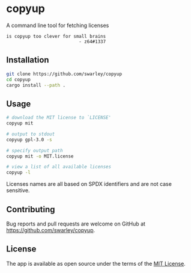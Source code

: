 # copyup

A command line tool for fetching licenses

```
is copyup too clever for small brains
                           - z64#1337
```

## Installation

```sh
git clone https://github.com/swarley/copyup
cd copyup
cargo install --path .
```

## Usage

```sh
# download the MIT license to `LICENSE'
copyup mit

# output to stdout
copyup gpl-3.0 -s

# specify output path
copyup mit -o MIT.license

# view a list of all available licenses
copyup -l
```

Licenses names are all based on SPDX identifiers and are not case sensitive.

## Contributing

Bug reports and pull requests are welcome on GitHub at https://github.com/swarley/copyup.

## License

The app is available as open source under the terms of the [MIT License](https://opensource.org/licenses/MIT).
